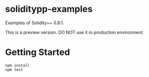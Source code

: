 # soliditypp-examples
Examples of Solidity++ 0.8.1.

This is a preview version. DO NOT use it in production environment.
# Getting Started
```
npm install
npm test
```

